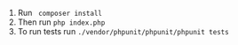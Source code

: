 1. Run ``` composer install```
2. Then run ``` php index.php ``` 
3. To run tests run ```./vendor/phpunit/phpunit/phpunit tests```